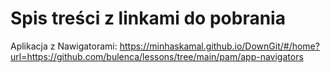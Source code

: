 # Spis treści z linkami do pobrania




Aplikacja z Nawigatorami: https://minhaskamal.github.io/DownGit/#/home?url=https://github.com/bulenca/lessons/tree/main/pam/app-navigators
